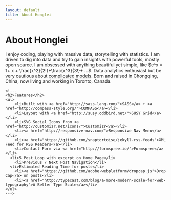 ```yaml
---
layout: default
title: About Honglei
---
```

<div class="post">
	<h1 class="pageTitle">About Honglei</h1>
	<!---<img src="{{ '/assets/img/touring.jpg' | prepend: site.baseurl }}" alt=""> --->
	<p class="intro">I enjoy coding, playing with massive data, storytelling with statistics. I am driven to dig into data and try to gain insights with powerful tools, mostly open source. I am obsessed with anything beautiful yet simple, like <span>$e^x = 1+ x + \frac{x^2}{2!}+\frac{x^3}{3!}+ ...$</span>. Data analytics enthusiast but be very cautious about <a href="https://en.wikipedia.org/wiki/All_models_are_wrong">complicated models</a>. Born and raised in Chongqing, China, now living and working in Toronto, Canada.
	<!---By the way, the website theme is a <a href="http://jekyllrb.com">Jekyll</a> Theme.--->
	</p>


	<!---
	<h2>Features</h2>
	<ul>
		<li>Built with <a href="http://sass-lang.com/">SASS</a> + <a href="http://compass-style.org/">COMPASS</a></li>
  		<li>Layout with <a href="http://susy.oddbird.net/">SUSY Grid</a></li>
  		<li>SVG Social Icons from <a href="http://customizr.net/icons/">Customizr</a></li>
  		<li><a href="http://responsive-nav.com/">Responsive Nav Menu</a></li>
  		<li><a href="https://github.com/snaptortoise/jekyll-rss-feeds">XML Feed for RSS Readers</a></li>
  		<li>Contact Form via <a href="http://formspree.io/">Formspree</a></li>
      <li>5 Post Loop with excerpt on Home Page</li>
  		<li>Previous / Next Post Navigation</li>
      <li>Estimated Reading Time for posts</li>
  		<li><a href="https://github.com/adobe-webplatform/dropcap.js">Drop Cap</a> on posts</li>
  		<li><a href="http://typecast.com/blog/a-more-modern-scale-for-web-typography">A Better Type Scale</a></li>
  	</ul>
  	--->
</div>
